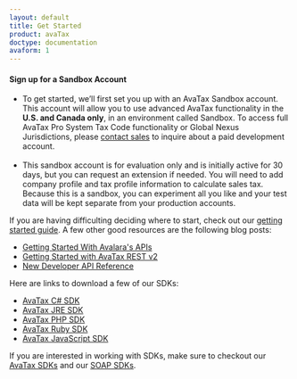 ```yaml
---
layout: default
title: Get Started
product: avaTax
doctype: documentation
avaform: 1
---
```


<h4 id="signup">Sign up for a Sandbox Account</h4>

<div class="half">
<ul>
    <li>To get started, we’ll first set you up with an AvaTax Sandbox account. This account will allow you to use advanced AvaTax functionality in the <strong>U.S. and Canada only</strong>, in an environment called Sandbox. To access full AvaTax Pro System Tax Code functionality or Global Nexus Jurisdictions, please <a href="http://www.avalara.com/contact-us/">contact sales</a> to inquire about a paid development account.</li>
    <br />
    <li>This sandbox account is for evaluation only and is initially active for 30 days, but you can request an extension if needed. You will need to add company profile and tax profile information to calculate sales tax. Because this is a sandbox, you can experiment all you like and your test data will be kept separate from your production accounts.</li>
</ul>
<div class="avaform-wrapper"></div>

If you are having difficulting deciding where to start, check out our <a href="/avatax/get-started">getting started guide</a>. A few other good resources are the following blog posts: 
<ul class="normal">
    <li><a href="/blog/2016/09/30/getting-started-with-avalara-apis/">Getting Started With Avalara's APIs</a></li>
    <li><a href="/blog/2016/10/04/getting-started-with-avatax-rest-v2/">Getting Started with AvaTax REST v2</a></li>
    <li><a href="blog/2017/07/03/developer-api-reference/">New Developer API Reference</a></li>
</ul>

Here are links to download a few of our SDKs:
<ul class="normal">
    <li><a href="https://www.nuget.org/packages/Avalara.AvaTax/?referrer=&lastReferrer=developer.avalara.com&sessionId=1499361473802">AvaTax C# SDK</a></li>
    <li><a href="http://search.maven.org/#search%7Cga%7C1%7Cg%3A%22net.avalara.avatax%22?referrer=&lastReferrer=developer.avalara.com&sessionId=1499361473802">AvaTax JRE SDK</a></li>
    <li><a href="https://packagist.org/packages/avalara/avataxclient?referrer=&lastReferrer=developer.avalara.com&sessionId=1499361473802">AvaTax PHP SDK</a></li>
    <li><a href="https://rubygems.org/gems/avatax?referrer=&lastReferrer=developer.avalara.com&sessionId=1499361473802">AvaTax Ruby SDK</a></li>
    <li><a href="https://www.npmjs.com/package/avatax?referrer=&lastReferrer=developer.avalara.com&sessionId=1499361473802">AvaTax JavaScript SDK</a></li>
</ul>
If you are interested in working with SDKs, make sure to checkout our <a href="/sdk/">AvaTax SDKs</a> and our <a href="/sdk/soap/">SOAP SDKs</a>. 
</div>
